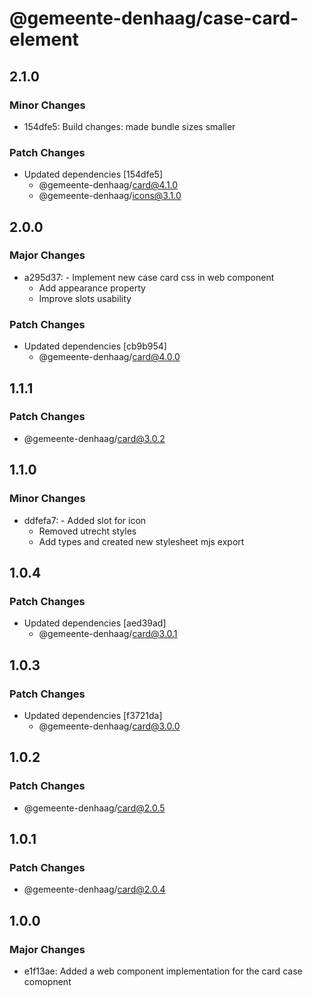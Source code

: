# @gemeente-denhaag/case-card-element

## 2.1.0

### Minor Changes

- 154dfe5: Build changes: made bundle sizes smaller

### Patch Changes

- Updated dependencies [154dfe5]
  - @gemeente-denhaag/card@4.1.0
  - @gemeente-denhaag/icons@3.1.0

## 2.0.0

### Major Changes

- a295d37: - Implement new case card css in web component
  - Add appearance property
  - Improve slots usability

### Patch Changes

- Updated dependencies [cb9b954]
  - @gemeente-denhaag/card@4.0.0

## 1.1.1

### Patch Changes

- @gemeente-denhaag/card@3.0.2

## 1.1.0

### Minor Changes

- ddfefa7: - Added slot for icon
  - Removed utrecht styles
  - Add types and created new stylesheet mjs export

## 1.0.4

### Patch Changes

- Updated dependencies [aed39ad]
  - @gemeente-denhaag/card@3.0.1

## 1.0.3

### Patch Changes

- Updated dependencies [f3721da]
  - @gemeente-denhaag/card@3.0.0

## 1.0.2

### Patch Changes

- @gemeente-denhaag/card@2.0.5

## 1.0.1

### Patch Changes

- @gemeente-denhaag/card@2.0.4

## 1.0.0

### Major Changes

- e1f13ae: Added a web component implementation for the card case comopnent
